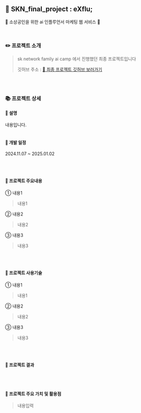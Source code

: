 ## 🌟 SKN_final_project : eXflu;
🌠 소상공인을 위한 ai 인플루언서 마케팅 웹 서비스 🌠

<br>

### ✏️ 프로젝트 소개
> sk network family ai camp 에서 진행했던 최종 프로젝트입니다
> 
> 깃허브 주소 : [📌 최종 프로젝트 깃허브 보러가기](https://github.com/SKNETWORKS-FAMILY-AICAMP/SKN03-FINAL-4Team)

<br><br>
### 📚 프로젝트 상세
#### 📌 설명
내용입니다.
<br><br>

#### 📌 개발 일정
2024.11.07 ~ 2025.01.02

<br><br>

#### 📌 프로젝트 주요내용
① 내용1
> 내용1

② 내용2
> 내용2

③ 내용3
> 내용3

<br><br>

#### 📌 프로젝트 사용기술
① 내용1
> 내용1

② 내용2
> 내용2

③ 내용3
> 내용3

<br><br>
#### 📁 프로젝트 결과


<br><br>

#### 🚀 프로젝트 주요 가치 및 활용점
> 내용입력



